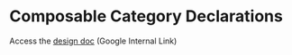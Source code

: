 # Composable Category Declarations

Access the [design doc](https://docs.google.com/document/d/15EAXVzYTuHyhNPXwYtMyy5l85Kt3gCc0fy__EBmGa58/edit) (Google Internal Link)
